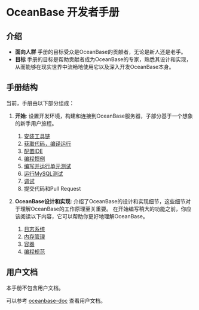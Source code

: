 # OceanBase 开发者手册

## 介绍

* **面向人群** 手册的目标受众是OceanBase的贡献者，无论是新人还是老手。
* **目标** 手册的目标是帮助贡献者成为OceanBase的专家，熟悉其设计和实现，从而能够在现实世界中流畅地使用它以及深入开发OceanBase本身。

## 手册结构

当前，手册由以下部分组成：

1. **开始**: 设置开发环境，构建和连接到OceanBase服务器，子部分基于一个想象的新手用户旅程。
    1. [安装工具链](toolchain.md)
    2. [获取代码，编译运行](build-and-run.md)
    3. [配置IDE](ide-settings.md)
    4. [编程惯例](coding-convension.md)
    5. [编写并运行单元测试](unittest.md)
    6. [运行MySQL测试](mysqltest.md)
    7. [调试](debug.md)
    8. 提交代码和Pull Request

2. **OceanBase设计和实现**: 介绍了OceanBase的设计和实现细节，这些细节对于理解OceanBase的工作原理至关重要。
    在开始编写稍大的功能之前，你应该阅读以下内容，它可以帮助你更好地理解OceanBase。
    1. [日志系统](logging.md)
    2. [内存管理](memory.md)
    3. [容器](container.md)
    4. [编程规范](coding_standard.md)

## 用户文档

本手册不包含用户文档。

可以参考 [oceanbase-doc](https://github.com/oceanbase/oceanbase-doc) 查看用户文档。
